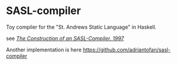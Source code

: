# SASL-compiler
Toy compiler for the "St. Andrews Static Language" in Haskell.

see [*The Construction of an SASL-Compiler. 1997*](http://kops.uni-konstanz.de/bitstream/handle/123456789/6432/Construction_of_an_SASL_Compiler_1997.pdf)

Another implementation is here
https://github.com/adriantofan/sasl-compiler
